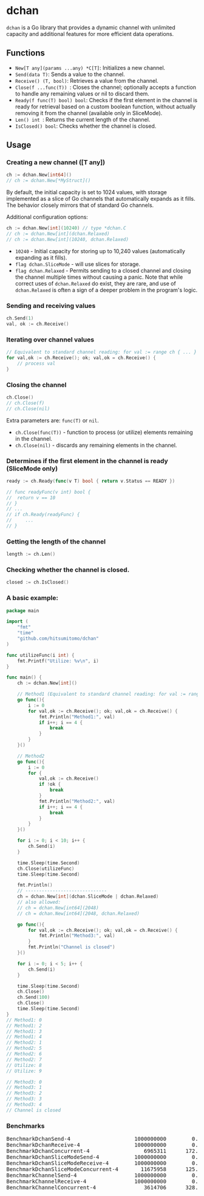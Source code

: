 # dchan

`dchan` is a Go library that provides a dynamic channel with unlimited capacity and additional features for more efficient data operations.

## Functions

- `New[T any](params ...any) *C[T]`: Initializes a new channel.
- `Send(data T)`: Sends a value to the channel.
- `Receive() (T, bool)`: Retrieves a value from the channel.
- `Close(f ...func(T)) `: Closes the channel; optionally accepts a function to handle any remaining values or nil to discard them.
- `Ready(f func(T) bool) bool`: Checks if the first element in the channel is ready for retrieval based on a custom boolean function, without actually removing it from the channel (available only in SliceMode).
- `Len() int `: Returns the current length of the channel.
- `IsClosed() bool`: Checks whether the channel is closed.
## Usage

### Creating a new channel ([T any])

```go
ch := dchan.New[int64]()
// ch := dchan.New[*MyStruct]()
```
By default, the initial capacity is set to 1024 values, with storage implemented as a slice of Go channels
that automatically expands as it fills. The behavior closely mirrors that of standard Go channels.

Additional configuration options:

```go
ch := dchan.New[int](10240) // type *dchan.C
// ch := dchan.New[int](dchan.Relaxed)
// ch := dchan.New[int](10240, dchan.Relaxed)
```
- `10240` - Initial capacity for storing up to 10,240 values (automatically expanding as it fills).
- `flag dchan.SliceMode` - will use slices for storage.
- `flag dchan.Relaxed` - Permits sending to a closed channel and closing the channel multiple times without causing a panic.
Note that while correct uses of `dchan.Relaxed` do exist, they are rare, and use of `dchan.Relaxed` is often a sign of a deeper problem in the program's logic.
### Sending and receiving values

```go
ch.Send(1)
val, ok := ch.Receive()

```
### Iterating over channel values

```go
// Equivalent to standard channel reading: for val := range ch { ... }
for val,ok := ch.Receive(); ok; val,ok = ch.Receive() {
    // process val
}
```
### Closing the channel

```go
ch.Close()
// ch.Close(f)
// ch.Close(nil)
```
Extra parameters are: `func(T)` or `nil`.

- `ch.Close(func(T))` - function to process (or utilize) elements remaining in the channel.
- `ch.Close(nil)` - discards any remaining elements in the channel.

### Determines if the first element in the channel is ready (SliceMode only)

```go
ready := ch.Ready(func(v T) bool { return v.Status == READY })

// func readyFunc(v int) bool {
// 	return v == 10
// }
// ...
// if ch.Ready(readyFunc) {
//     ...
// }
```

### Getting the length of the channel

```go
length := ch.Len()
```

### Checking whether the channel is closed.

```go
closed := ch.IsClosed()
```

### A basic example:
```go
package main

import (
    "fmt"
    "time"
    "github.com/hitsumitomo/dchan"
)

func utilizeFunc(i int) {
    fmt.Printf("Utilize: %v\n", i)
}

func main() {
    ch := dchan.New[int]()

    // Method1 (Equivalent to standard channel reading: for val := range ch { ... })
    go func(){
        i := 0
        for val,ok := ch.Receive(); ok; val,ok = ch.Receive() {
            fmt.Println("Method1:", val)
            if i++; i == 4 {
                break
            }
        }
    }()

    // Method2
    go func(){
        i := 0
        for {
            val,ok := ch.Receive()
            if !ok {
                break
            }
            fmt.Println("Method2:", val)
            if i++; i == 4 {
                break
            }
        }
    }()

    for i := 0; i < 10; i++ {
        ch.Send(i)
    }

    time.Sleep(time.Second)
    ch.Close(utilizeFunc)
    time.Sleep(time.Second)

    fmt.Println()
    // ------------------------------
    ch = dchan.New[int](dchan.SliceMode | dchan.Relaxed)
    // also allowed:
    // ch = dchan.New[int64](2048)
    // ch = dchan.New[int64](2048, dchan.Relaxed)

    go func(){
        for val,ok := ch.Receive(); ok; val,ok = ch.Receive() {
            fmt.Println("Method3:", val)
        }
        fmt.Println("Channel is closed")
    }()

    for i := 0; i < 5; i++ {
        ch.Send(i)
    }

    time.Sleep(time.Second)
    ch.Close()
    ch.Send(100)
    ch.Close()
    time.Sleep(time.Second)
}
// Method1: 0
// Method1: 2
// Method1: 3
// Method1: 4
// Method2: 1
// Method2: 5
// Method2: 6
// Method2: 7
// Utilize: 8
// Utilize: 9

// Method3: 0
// Method3: 1
// Method3: 2
// Method3: 3
// Method3: 4
// Channel is closed
```
### Benchmarks
<pre>
BenchmarkDchanSend-4                    1000000000        0.06726 ns/op    0 B/op     0 allocs/op
BenchmarkDchanReceive-4                 1000000000        0.06754 ns/op    0 B/op     0 allocs/op
BenchmarkDchanConcurrent-4                 6965311      172.7 ns/op        9 B/op     0 allocs/op
BenchmarkDchanSliceModeSend-4           1000000000        0.03978 ns/op    0 B/op     0 allocs/op
BenchmarkDchanSliceModeReceive-4        1000000000        0.02774 ns/op    0 B/op     0 allocs/op
BenchmarkDchanSliceModeConcurrent-4       11675958      125.3 ns/op       16 B/op     0 allocs/op
BenchmarkChannelSend-4                  1000000000        0.03446 ns/op    0 B/op     0 allocs/op
BenchmarkChannelReceive-4               1000000000        0.03369 ns/op    0 B/op     0 allocs/op
BenchmarkChannelConcurrent-4               3614706      328.8 ns/op        0 B/op     0 allocs/op
</pre>


